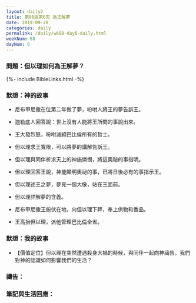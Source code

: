 ```yaml
---
layout: daily2
title: 第88週第6天 為王解夢
date: 2019-09-28
categories: daily
permalink: /daily/wk88-day6-daily.html
weekNum: 88
dayNum: 6
---
```


### 問題：但以理如何為王解夢？

{%- include BibleLinks.html -%}

### 默想：神的故事
+ 尼布甲尼撒在位第二年做了夢，吩咐人將王的夢告訴王。

+ 迦勒底人回答說：世上沒有人能將王所問的事說出來。

+ 王大發烈怒，吩咐滅絕巴比倫所有的哲士。

+ 但以理求王寬限，可以將夢的講解告訴王。

+ 但以理與同伴祈求天上的神施憐憫，將這奧祕的事指明。

+ 但以理回答王說，神能顯明奧祕的事，已將日後必有的事指示王。

+ 但以理述王之夢，夢見一個大像，站在王面前。

+ 但以理詳解夢的含義。

+ 尼布甲尼撒王俯伏在地，向但以理下拜，奉上供物和香品。

+ 王高抬但以理，派他管理巴比倫全省。


### 默想：我的故事
+ 【價值定位】但以理在突然遭遇殺身大禍的時候，與同伴一起向神禱告。我們對神的認識如何影響我們的生活？


### 禱告：

### 筆記與生活回應：

